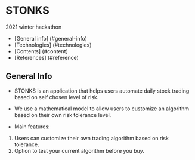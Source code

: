 # STONKS
2021 winter hackathon

- [General info] (#general-info)
- [Technologies] (#technologies)
- [Contents] (#content)
- [References] (#reference)

## General Info
- STONKS is an application that helps users automate daily stock trading based on self chosen level of risk.
- We use a mathematical model to allow users to customize an algorithm based on their own risk tolerance level. 


- Main features:
1. Users can customize their own trading algorithm based on risk tolerance.
2. Option to test your current algorithm before you buy.


